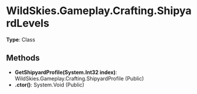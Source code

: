 ﻿# WildSkies.Gameplay.Crafting.ShipyardLevels

**Type**: Class

## Methods

- **GetShipyardProfile(System.Int32 index)**: WildSkies.Gameplay.Crafting.ShipyardProfile (Public)
- **.ctor()**: System.Void (Public)

